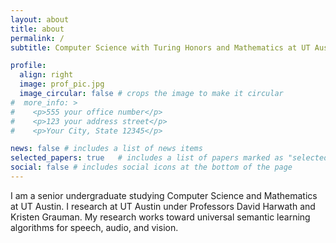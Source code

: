 ```yaml
---
layout: about
title: about
permalink: /
subtitle: Computer Science with Turing Honors and Mathematics at UT Austin

profile:
  align: right
  image: prof_pic.jpg
  image_circular: false # crops the image to make it circular
#  more_info: >
#    <p>555 your office number</p>
#    <p>123 your address street</p>
#    <p>Your City, State 12345</p>

news: false # includes a list of news items
selected_papers: true   # includes a list of papers marked as "selected={true}"
social: false # includes social icons at the bottom of the page
---
```


I am a senior undergraduate studying Computer Science and Mathematics at UT Austin. I research at UT Austin under Professors David Harwath and Kristen Grauman. My research works toward universal semantic learning algorithms for speech, audio, and vision.